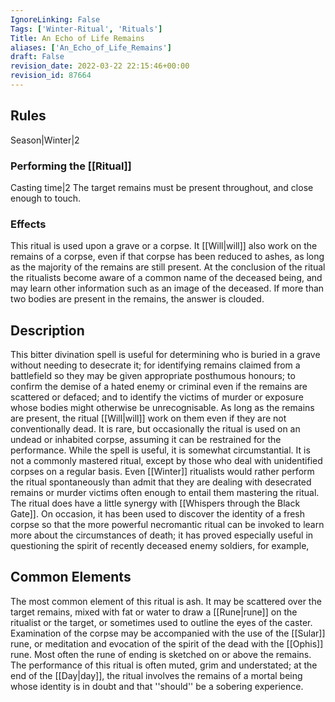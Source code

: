 ```yaml
---
IgnoreLinking: False
Tags: ['Winter-Ritual', 'Rituals']
Title: An Echo of Life Remains
aliases: ['An_Echo_of_Life_Remains']
draft: False
revision_date: 2022-03-22 22:15:46+00:00
revision_id: 87664
---
```


## Rules
Season|Winter|2
### Performing the [[Ritual]]
Casting time|2 The target remains must be present throughout, and close enough to touch.
### Effects
This ritual is used upon a grave or a corpse. It [[Will|will]] also work on the remains of a corpse, even if that corpse has been reduced to ashes, as long as the majority of the remains are still present.
At the conclusion of the ritual the ritualists become aware of a common name of the deceased being, and may learn other information such as an image of the deceased.
If more than two bodies are present in the remains, the answer is clouded.
## Description
This bitter divination spell is useful for determining who is buried in a grave without needing to desecrate it; for identifying remains claimed from a battlefield so they may be given appropriate posthumous honours; to confirm the demise of a hated enemy or criminal even if the remains are scattered or defaced; and to identify the victims of murder or exposure whose bodies might otherwise be unrecognisable.
As long as the remains are present, the ritual [[Will|will]] work on them even if they are not conventionally dead. It is rare, but occasionally the ritual is used on an undead or inhabited corpse, assuming it can be restrained for the performance.
While the spell is useful, it is somewhat circumstantial. It is not a commonly mastered ritual, except by those who deal with unidentified corpses on a regular basis. Even [[Winter]] ritualists would rather perform the ritual spontaneously than admit that they are dealing with desecrated remains or murder victims often enough to entail them mastering the ritual.
The ritual does have a little synergy with [[Whispers through the Black Gate]]. On occasion, it has been used to discover the identity of a fresh corpse so that the more powerful necromantic ritual can be invoked to learn more about the circumstances of death; it has proved especially useful in questioning the spirit of recently deceased enemy soldiers, for example,
## Common Elements
The most common element of this ritual is ash. It may be scattered over the target remains, mixed with fat or water to draw a [[Rune|rune]] on the ritualist or the target, or sometimes used to outline the eyes of the caster. Examination of the corpse may be accompanied with the use of the [[Sular]] rune, or meditation and evocation of the spirit of the dead with the [[Ophis]] rune. Most often the rune of ending is sketched on or above the remains.
The performance of this ritual is often muted, grim and understated; at the end of the [[Day|day]], the ritual involves the remains of a mortal being whose identity is in doubt and that ''should'' be a sobering experience.